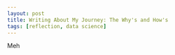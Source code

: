 ```yaml
---
layout: post
title: Writing About My Journey: The Why's and How's
tags: [reflection, data science]
---
```


Meh
